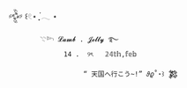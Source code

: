 
𒅒 ꒰𓏲⋆ ִֶָ ๋𓂃 ⋆
            
            𓇢𓆸 𝓛𝓪𝓶𝓫 . 𝓙𝓮𝓵𝓵𝔂 ࿐
                  14 .  ୨ৎ   𝟚𝟜𝕥𝕙,𝕗𝕖𝕓 
                   
                       “ 天国へ行こう~!” 𝜗𝜚˚⋆꒱ 𒄆
